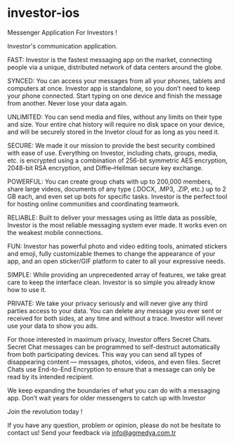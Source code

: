 # investor-ios
Messenger Application For Investors !

Investor's communication application.

FAST: Investor is the fastest messaging app on the market, connecting people via a unique, distributed network of data centers around the globe.

SYNCED: You can access your messages from all your phones, tablets and computers at once. Investor app is standalone, so you don’t need to keep your phone connected. Start typing on one device and finish the message from another. Never lose your data again.

UNLIMITED: You can send media and files, without any limits on their type and size. Your entire chat history will require no disk space on your device, and will be securely stored in the Invetor cloud for as long as you need it.

SECURE: We made it our mission to provide the best security combined with ease of use. Everything on Investor, including chats, groups, media, etc. is encrypted using a combination of 256-bit symmetric AES encryption, 2048-bit RSA encryption, and Diffie–Hellman secure key exchange.

POWERFUL: You can create group chats with up to 200,000 members, share large videos, documents of any type (.DOCX, .MP3, .ZIP, etc.) up to 2 GB each, and even set up bots for specific tasks. Investor is the perfect tool for hosting online communities and coordinating teamwork.

RELIABLE: Built to deliver your messages using as little data as possible, Investor is the most reliable messaging system ever made. It works even on the weakest mobile connections.

FUN: Investor has powerful photo and video editing tools, animated stickers and emoji, fully customizable themes to change the appearance of your app, and an open sticker/GIF platform to cater to all your expressive needs.

SIMPLE: While providing an unprecedented array of features, we take great care to keep the interface clean. Investor is so simple you already know how to use it.

PRIVATE: We take your privacy seriously and will never give any third parties access to your data. You can delete any message you ever sent or received for both sides, at any time and without a trace. Investor will never use your data to show you ads.

For those interested in maximum privacy, Investor offers Secret Chats. Secret Chat messages can be programmed to self-destruct automatically from both participating devices. This way you can send all types of disappearing content — messages, photos, videos, and even files. Secret Chats use End-to-End Encryption to ensure that a message can only be read by its intended recipient.

We keep expanding the boundaries of what you can do with a messaging app. Don’t wait years for older messengers to catch up with Investor

Join the revolution today !

If you have any question, problem or opinion, please do not be hesitate to contact us!
Send your feedback via info@agmedya.com.tr
